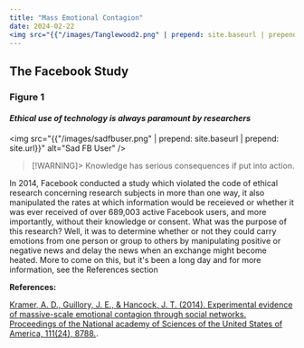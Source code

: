 ```yaml
---
title: "Mass Emotional Contagion"
date: 2024-02-22
<img src="{{"/images/Tanglewood2.png" | prepend: site.baseurl | prepend: site.url}}" alt="PrettyTrees" />
---
```



## The Facebook Study

### **Figure 1**

#### *Ethical use of technology is always paramount by researchers*

<img src="{{"/images/sadfbuser.png" | prepend: site.baseurl | prepend: site.url}}" alt="Sad FB User" />

> [!WARNING]> Knowledge has serious consequences if put into action.

In 2014, Facebook conducted a study which violated the code of ethical research concerning research subjects in more than one way, it also manipulated the rates at which information would be receieved or whether it was ever received of over 689,003 active Facebook users, and more importantly, without their knowledge or consent. What was the purpose of this research? Well, it was to determine whether or not they could carry emotions from one person or group to others by manipulating positive or negative news and delay the news when an exchange might become heated. More to come on this, but it's been a long day and for more information, see the References section

**References:**

[Kramer, A. D., Guillory, J. E., & Hancock, J. T. (2014). Experimental evidence of massive-scale emotional contagion through social networks. Proceedings of the National academy of Sciences of the United States of America, 111(24), 8788.](https://www.ncbi.nlm.nih.gov/pmc/articles/PMC4066473/).


[def]: ../images/sadfbuser.png?raw=true